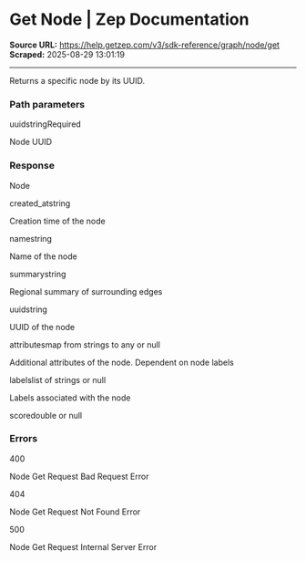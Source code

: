 # Get Node | Zep Documentation

**Source URL:** https://help.getzep.com/v3/sdk-reference/graph/node/get  
**Scraped:** 2025-08-29 13:01:19

---

Returns a specific node by its UUID.

### Path parameters

uuidstringRequired

Node UUID

### Response

Node

created_atstring

Creation time of the node

namestring

Name of the node

summarystring

Regional summary of surrounding edges

uuidstring

UUID of the node

attributesmap from strings to any or null

Additional attributes of the node. Dependent on node labels

labelslist of strings or null

Labels associated with the node

scoredouble or null

### Errors

400

Node Get Request Bad Request Error

404

Node Get Request Not Found Error

500

Node Get Request Internal Server Error
